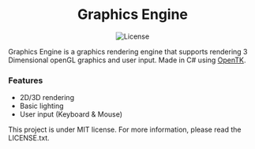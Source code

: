 <div align="center">
    <h1> Graphics Engine </h1>
    <img src="https://img.shields.io/badge/license-MIT-blue" alt=License></img>
</div>

Graphics Engine is a graphics rendering engine that supports rendering 3 Dimensional openGL graphics and user input. Made in C# using [OpenTK](https://github.com/opentk/opentk).

### Features
- 2D/3D rendering
- Basic lighting
- User input (Keyboard &​ Mouse)

This project is under MIT license. For more information, please read the LICENSE.txt.
